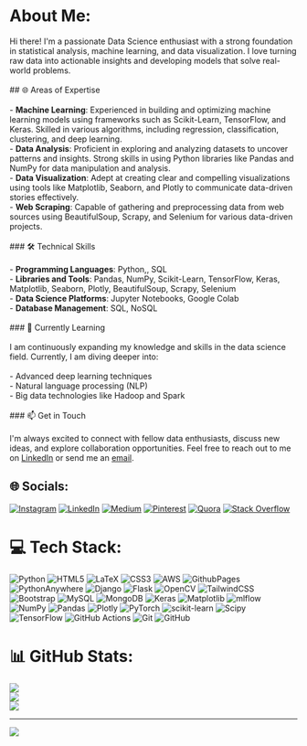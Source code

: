 # About Me:
 Hi there! I'm a passionate Data Science enthusiast with a strong foundation in statistical analysis, machine learning, and data visualization. I love turning raw data into actionable insights and developing models that solve real-world problems.<br><br> ## 🌐 Areas of Expertise<br><br>- **Machine Learning**: Experienced in building and optimizing machine learning models using frameworks such as Scikit-Learn, TensorFlow, and Keras. Skilled in various algorithms, including regression, classification, clustering, and deep learning.<br>- **Data Analysis**: Proficient in exploring and analyzing datasets to uncover patterns and insights. Strong skills in using Python libraries like Pandas and NumPy for data manipulation and analysis.<br>- **Data Visualization**: Adept at creating clear and compelling visualizations using tools like Matplotlib, Seaborn, and Plotly to communicate data-driven stories effectively.<br>- **Web Scraping**: Capable of gathering and preprocessing data from web sources using BeautifulSoup, Scrapy, and Selenium for various data-driven projects.<br><br>### 🛠️ Technical Skills<br><br>- **Programming Languages**: Python,, SQL<br>- **Libraries and Tools**: Pandas, NumPy, Scikit-Learn, TensorFlow, Keras, Matplotlib, Seaborn, Plotly, BeautifulSoup, Scrapy, Selenium<br>- **Data Science Platforms**: Jupyter Notebooks, Google Colab<br>- **Database Management**: SQL, NoSQL<br><br>### 🌱 Currently Learning<br><br>I am continuously expanding my knowledge and skills in the data science field. Currently, I am diving deeper into:<br><br>- Advanced deep learning techniques<br>- Natural language processing (NLP)<br>- Big data technologies like Hadoop and Spark<br><br>### 📫 Get in Touch<br><br>I'm always excited to connect with fellow data enthusiasts, discuss new ideas, and explore collaboration opportunities. Feel free to reach out to me on [LinkedIn](https://www.linkedin.com/in/rishabhbhartiya/) or send me an [email](mailto:your-rishabhbhartiya854@gmail.com).<br>


## 🌐 Socials:
[![Instagram](https://img.shields.io/badge/Instagram-%23E4405F.svg?logo=Instagram&logoColor=white)](https://www.instagram.com/bhartiyarishabh/) [![LinkedIn](https://img.shields.io/badge/LinkedIn-%230077B5.svg?logo=linkedin&logoColor=white)](https://www.linkedin.com/in/rishabhbhartiya/) [![Medium](https://img.shields.io/badge/Medium-12100E?logo=medium&logoColor=white)](https://medium.com/@rishabhbhartiya854) [![Pinterest](https://img.shields.io/badge/Pinterest-%23E60023.svg?logo=Pinterest&logoColor=white)](https://in.pinterest.com/rishabhbhartiya/) [![Quora](https://img.shields.io/badge/Quora-%23B92B27.svg?logo=Quora&logoColor=white)](https://www.quora.com/profile/Rishabh-Bhartiya) [![Stack Overflow](https://img.shields.io/badge/-Stackoverflow-FE7A16?logo=stack-overflow&logoColor=white)](https://stackoverflow.com/users/24108396/rishabh-bhartiya) 

# 💻 Tech Stack:
![Python](https://img.shields.io/badge/python-3670A0?style=for-the-badge&logo=python&logoColor=ffdd54) ![HTML5](https://img.shields.io/badge/html5-%23E34F26.svg?style=for-the-badge&logo=html5&logoColor=white) ![LaTeX](https://img.shields.io/badge/latex-%23008080.svg?style=for-the-badge&logo=latex&logoColor=white) ![CSS3](https://img.shields.io/badge/css3-%231572B6.svg?style=for-the-badge&logo=css3&logoColor=white) ![AWS](https://img.shields.io/badge/AWS-%23FF9900.svg?style=for-the-badge&logo=amazon-aws&logoColor=white) ![GithubPages](https://img.shields.io/badge/github%20pages-121013?style=for-the-badge&logo=github&logoColor=white) ![PythonAnywhere](https://img.shields.io/badge/pythonanywhere-%232F9FD7.svg?style=for-the-badge&logo=pythonanywhere&logoColor=151515) ![Django](https://img.shields.io/badge/django-%23092E20.svg?style=for-the-badge&logo=django&logoColor=white) ![Flask](https://img.shields.io/badge/flask-%23000.svg?style=for-the-badge&logo=flask&logoColor=white) ![OpenCV](https://img.shields.io/badge/opencv-%23white.svg?style=for-the-badge&logo=opencv&logoColor=white) ![TailwindCSS](https://img.shields.io/badge/tailwindcss-%2338B2AC.svg?style=for-the-badge&logo=tailwind-css&logoColor=white) ![Bootstrap](https://img.shields.io/badge/bootstrap-%238511FA.svg?style=for-the-badge&logo=bootstrap&logoColor=white) ![MySQL](https://img.shields.io/badge/mysql-4479A1.svg?style=for-the-badge&logo=mysql&logoColor=white) ![MongoDB](https://img.shields.io/badge/MongoDB-%234ea94b.svg?style=for-the-badge&logo=mongodb&logoColor=white) ![Keras](https://img.shields.io/badge/Keras-%23D00000.svg?style=for-the-badge&logo=Keras&logoColor=white) ![Matplotlib](https://img.shields.io/badge/Matplotlib-%23ffffff.svg?style=for-the-badge&logo=Matplotlib&logoColor=black) ![mlflow](https://img.shields.io/badge/mlflow-%23d9ead3.svg?style=for-the-badge&logo=numpy&logoColor=blue) ![NumPy](https://img.shields.io/badge/numpy-%23013243.svg?style=for-the-badge&logo=numpy&logoColor=white) ![Pandas](https://img.shields.io/badge/pandas-%23150458.svg?style=for-the-badge&logo=pandas&logoColor=white) ![Plotly](https://img.shields.io/badge/Plotly-%233F4F75.svg?style=for-the-badge&logo=plotly&logoColor=white) ![PyTorch](https://img.shields.io/badge/PyTorch-%23EE4C2C.svg?style=for-the-badge&logo=PyTorch&logoColor=white) ![scikit-learn](https://img.shields.io/badge/scikit--learn-%23F7931E.svg?style=for-the-badge&logo=scikit-learn&logoColor=white) ![Scipy](https://img.shields.io/badge/SciPy-%230C55A5.svg?style=for-the-badge&logo=scipy&logoColor=%white) ![TensorFlow](https://img.shields.io/badge/TensorFlow-%23FF6F00.svg?style=for-the-badge&logo=TensorFlow&logoColor=white) ![GitHub Actions](https://img.shields.io/badge/github%20actions-%232671E5.svg?style=for-the-badge&logo=githubactions&logoColor=white) ![Git](https://img.shields.io/badge/git-%23F05033.svg?style=for-the-badge&logo=git&logoColor=white) ![GitHub](https://img.shields.io/badge/github-%23121011.svg?style=for-the-badge&logo=github&logoColor=white)
# 📊 GitHub Stats:
![](https://github-readme-stats.vercel.app/api?username=rishabhbhartiya&theme=dark&hide_border=false&include_all_commits=false&count_private=false)<br/>
![](https://github-readme-streak-stats.herokuapp.com/?user=rishabhbhartiya&theme=dark&hide_border=false)<br/>
![](https://github-readme-stats.vercel.app/api/top-langs/?username=rishabhbhartiya&theme=dark&hide_border=false&include_all_commits=false&count_private=false&layout=compact)

---
[![](https://visitcount.itsvg.in/api?id=rishabhbhartiya&icon=0&color=0)](https://visitcount.itsvg.in)

<!-- Proudly created with GPRM ( https://gprm.itsvg.in ) -->
